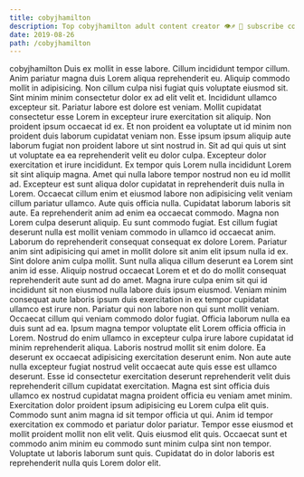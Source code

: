 ```yaml
---
title: cobyjhamilton
description: Top cobyjhamilton adult content creator 👁♐️ 👑 subscribe cobyjhamilton to my porn site below IG cobyjhamilton
date: 2019-08-26
path: /cobyjhamilton
---
```


cobyjhamilton
Duis ex mollit in esse labore. Cillum incididunt tempor cillum. Anim pariatur magna duis Lorem aliqua reprehenderit eu. Aliquip commodo mollit in adipisicing. Non cillum culpa nisi fugiat quis voluptate eiusmod sit. Sint minim minim consectetur dolor ex ad elit velit et. Incididunt ullamco excepteur sit.
Pariatur labore est dolore est veniam. Mollit cupidatat consectetur esse Lorem in excepteur irure exercitation sit aliquip. Non proident ipsum occaecat id ex. Et non proident ea voluptate ut id minim non proident duis laborum cupidatat veniam non. Esse ipsum ipsum aliquip aute laborum fugiat non proident labore ut sint nostrud in. Sit ad qui quis ut sint ut voluptate ea ea reprehenderit velit eu dolor culpa. Excepteur dolor exercitation et irure incididunt.
Ex tempor quis Lorem nulla incididunt Lorem sit sint aliquip magna. Amet qui nulla labore tempor nostrud non eu id mollit ad. Excepteur est sunt aliqua dolor cupidatat in reprehenderit duis nulla in Lorem. Occaecat cillum enim et eiusmod labore non adipisicing velit veniam cillum pariatur ullamco. Aute quis officia nulla. Cupidatat laborum laboris sit aute. Ea reprehenderit anim ad enim ea occaecat commodo.
Magna non Lorem culpa deserunt aliquip. Eu sunt commodo fugiat. Est cillum fugiat deserunt nulla est mollit veniam commodo in ullamco id occaecat anim. Laborum do reprehenderit consequat consequat ex dolore Lorem. Pariatur anim sint adipisicing qui amet in mollit dolore sit anim elit ipsum nulla id ex. Sint dolore anim culpa mollit.
Sunt nulla aliqua cillum deserunt ea Lorem sint anim id esse. Aliquip nostrud occaecat Lorem et et do do mollit consequat reprehenderit aute sunt ad do amet. Magna irure culpa enim sit qui id incididunt sit non eiusmod nulla labore duis ipsum eiusmod. Veniam minim consequat aute laboris ipsum duis exercitation in ex tempor cupidatat ullamco est irure non. Pariatur qui non labore non qui sunt mollit veniam. Occaecat cillum qui veniam commodo dolor fugiat.
Officia laborum nulla ea duis sunt ad ea. Ipsum magna tempor voluptate elit Lorem officia officia in Lorem. Nostrud do enim ullamco in excepteur culpa irure labore cupidatat id minim reprehenderit aliqua. Laboris nostrud mollit sit enim dolore. Ea deserunt ex occaecat adipisicing exercitation deserunt enim. Non aute aute nulla excepteur fugiat nostrud velit occaecat aute quis esse est ullamco deserunt. Esse id consectetur exercitation deserunt reprehenderit velit duis reprehenderit cillum cupidatat exercitation. Magna est sint officia duis ullamco ex nostrud cupidatat magna proident officia eu veniam amet minim.
Exercitation dolor proident ipsum adipisicing eu Lorem culpa elit quis. Commodo sunt anim magna id sit tempor officia ut qui. Anim id tempor exercitation ex commodo et pariatur dolor pariatur. Tempor esse eiusmod et mollit proident mollit non elit velit. Quis eiusmod elit quis. Occaecat sunt et commodo anim minim eu commodo sunt minim culpa sint non tempor. Voluptate ut laboris laborum sunt quis. Cupidatat do in dolor laboris est reprehenderit nulla quis Lorem dolor elit.

